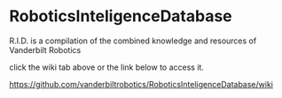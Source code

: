 # RoboticsInteligenceDatabase
R.I.D. is a compilation of the combined knowledge and resources of Vanderbilt Robotics

click the wiki tab above or the link below to access it.

https://github.com/vanderbiltrobotics/RoboticsInteligenceDatabase/wiki

